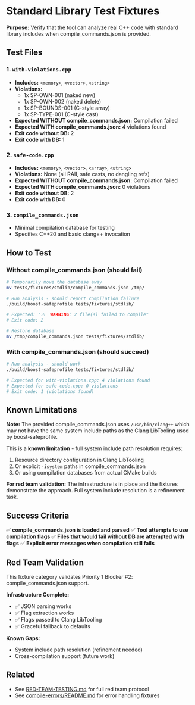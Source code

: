 # Standard Library Test Fixtures

**Purpose:** Verify that the tool can analyze real C++ code with standard library includes when compile_commands.json is provided.

## Test Files

### 1. `with-violations.cpp`
- **Includes:** `<memory>`, `<vector>`, `<string>`
- **Violations:**
  - 1x SP-OWN-001 (naked new)
  - 1x SP-OWN-002 (naked delete)
  - 1x SP-BOUNDS-001 (C-style array)
  - 1x SP-TYPE-001 (C-style cast)
- **Expected WITHOUT compile_commands.json:** Compilation failed
- **Expected WITH compile_commands.json:** 4 violations found
- **Exit code without DB:** 2
- **Exit code with DB:** 1

### 2. `safe-code.cpp`
- **Includes:** `<memory>`, `<vector>`, `<array>`, `<string>`
- **Violations:** None (all RAII, safe casts, no dangling refs)
- **Expected WITHOUT compile_commands.json:** Compilation failed
- **Expected WITH compile_commands.json:** 0 violations
- **Exit code without DB:** 2
- **Exit code with DB:** 0

### 3. `compile_commands.json`
- Minimal compilation database for testing
- Specifies C++20 and basic clang++ invocation

## How to Test

### Without compile_commands.json (should fail)

```bash
# Temporarily move the database away
mv tests/fixtures/stdlib/compile_commands.json /tmp/

# Run analysis - should report compilation failure
./build/boost-safeprofile tests/fixtures/stdlib/

# Expected: "⚠️  WARNING: 2 file(s) failed to compile"
# Exit code: 2

# Restore database
mv /tmp/compile_commands.json tests/fixtures/stdlib/
```

### With compile_commands.json (should succeed)

```bash
# Run analysis - should work
./build/boost-safeprofile tests/fixtures/stdlib/

# Expected for with-violations.cpp: 4 violations found
# Expected for safe-code.cpp: 0 violations
# Exit code: 1 (violations found)
```

## Known Limitations

**Note:** The provided compile_commands.json uses `/usr/bin/clang++` which may not have the same system include paths as the Clang LibTooling used by boost-safeprofile.

This is a **known limitation** - full system include path resolution requires:
1. Resource directory configuration in Clang LibTooling
2. Or explicit `-isystem` paths in compile_commands.json
3. Or using compilation databases from actual CMake builds

**For red team validation:** The infrastructure is in place and the fixtures demonstrate the approach. Full system include resolution is a refinement task.

## Success Criteria

✅ **compile_commands.json is loaded and parsed**
✅ **Tool attempts to use compilation flags**
✅ **Files that would fail without DB are attempted with flags**
✅ **Explicit error messages when compilation still fails**

## Red Team Validation

This fixture category validates Priority 1 Blocker #2: compile_commands.json support.

**Infrastructure Complete:**
- ✅ JSON parsing works
- ✅ Flag extraction works
- ✅ Flags passed to Clang LibTooling
- ✅ Graceful fallback to defaults

**Known Gaps:**
- System include path resolution (refinement needed)
- Cross-compilation support (future work)

## Related

- See [RED-TEAM-TESTING.md](../../../RED-TEAM-TESTING.md) for full red team protocol
- See [compile-errors/README.md](../compile-errors/README.md) for error handling fixtures

